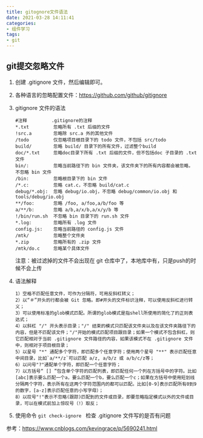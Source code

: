 ```yaml
---
title: gitognore文件语法
date: 2021-03-28 14:11:41
categories:
- 组件学习
tags:
- git
---
```


## git提交忽略文件

1. 创建 .gitignore 文件，然后编辑即可。

2. 各种语言的忽略配置文件：https://github.com/github/gitignore

3. gitignore 文件的语法

    ```
    #注释			.gitignore的注释
    *.txt		  忽略所有 .txt 后缀的文件
    !src.a        忽略除 src.a 外的其他文件
    /todo         仅忽略项目根目录下的 todo 文件，不包括 src/todo
    build/        忽略 build/ 目录下的所有文件，过滤整个build
    doc/*.txt     忽略doc目录下所有 .txt 后缀的文件，但不包括doc 子目录的 .txt 文件
    bin/:         忽略当前路径下的 bin 文件夹，该文件夹下的所有内容都会被忽略，不忽略 bin 文件
    /bin:         忽略根目录下的 bin 文件
    /*.c:         忽略 cat.c，不忽略 build/cat.c
    debug/*.obj:  忽略 debug/io.obj，不忽略 debug/common/io.obj 和 tools/debug/io.obj
    **/foo:       忽略 /foo, a/foo,a/b/foo 等
    a/**/b:       忽略 a/b,a/x/b,a/x/y/b 等
    !/bin/run.sh  不忽略 bin 目录下的 run.sh 文件
    *.log:        忽略所有 .log 文件
    config.js:    忽略当前路径的 config.js 文件
    /mtk/         忽略整个文件夹
    *.zip         忽略所有的 .zip 文件
    /mtk/do.c     忽略某个具体文件
    ```

    注意：被过滤掉的文件不会出现在 git 仓库中了，本地库中有，只是push的时候不会上传

4. 语法解释

    ```
    1）空格不匹配任意文件，可作为分隔符，可用反斜杠转义；
    2）以“＃”开头的行都会被 Git 忽略。即#开头的文件标识注释，可以使用反斜杠进行转义；
    3）可以使用标准的glob模式匹配。所谓的glob模式是指shell所使用的简化了的正则表达式；
    4）以斜杠 "/" 开头表示目录；"/" 结束的模式只匹配该文件夹以及在该文件夹路径下的内容，但是不匹配该文件；"/"开始的模式匹配项目跟目录；如果一个模式不包含斜杠，则它匹配相对于当前 .gitignore 文件路径的内容，如果该模式不在 .gitignore 文件中，则相对于项目根目录；
    5）以星号 "*" 通配多个字符，即匹配多个任意字符；使用两个星号 "**" 表示匹配任意中间目录，比如`a/**/z`可以匹配 a/z, a/b/z 或 a/b/c/z等；
    6）以问号"?"通配单个字符，即匹配一个任意字符；
    7）以方括号“ [] ”包含单个字符的匹配列表，即匹配任何一个列在方括号中的字符。比如[abc]表示要么匹配一个a，要么匹配一个b，要么匹配一个c；如果在方括号中使用短划线分隔两个字符，表示所有在这两个字符范围内的都可以匹配。比如[0-9]表示匹配所有0到9的数字，[a-z]表示匹配任意的小写字母）；
    8）以叹号"!"表示不忽略(跟踪)匹配到的文件或目录，即要忽略指定模式以外的文件或目录，可以在模式前加上惊叹号（!）取反；
    ```

5. 使用命令 `git check-ignore ` 检查 .gitignore 文件写的是否有问题

参考：https://www.cnblogs.com/kevingrace/p/5690241.html